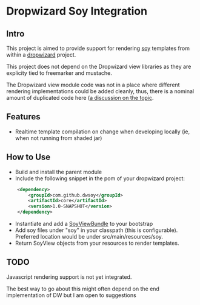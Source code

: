 Dropwizard Soy Integration
==============

Intro
--------------
This project is aimed to provide support for rendering [soy](https://developers.google.com/closure/templates) templates
from within a [dropwizard](http://dropwizard.codahale.com/) project.

This project does not depend on the Dropwizard view libraries as they are explicity tied to freemarker and mustache.

The Dropwizard view module code was not in a place where different rendering implementations could be added cleanly, thus,
there is a nominal amount of duplicated code here ([a discussion on the topic](https://groups.google.com/forum/?fromgroups=#!searchin/dropwizard-user/soy/dropwizard-user/WXN-Pc9FUps/8tJ_n_-6uuQJ).

Features
--------------
* Realtime template compilation on change when developing locally (ie, when not running from shaded jar)

How to Use
--------------
* Build and install the parent module
* Include the following snippet in the pom of your dropwizard project:
```xml
    <dependency>
        <groupId>com.github.dwsoy</groupId>
        <artifactId>core</artifactId>
        <version>1.0-SNAPSHOT</version>
    </dependency>
```
* Instantiate and add a [SoyViewBundle](https://github.com/zero1zero/dropwizard-soy/blob/master/core/src/main/java/com/github/dwsoy/view/SoyViewBundle.java)
to your bootstrap
* Add soy files under "soy" in your classpath (this is configurable).  Preferred location would be under src/main/resources/soy.
* Return SoyView objects from your resources to render templates.


TODO
--------------
Javascript rendering support is not yet integrated.

The best way to go about this might often depend on the end implementation of DW but I am open to suggestions
